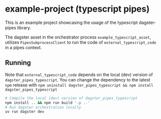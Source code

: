 # example-project (typescript pipes)

This is an example project showcasing the usage of the typescript dagster-pipes library.

The dagster asset in the orchestrator process `example_typescript_asset`, utilizes 
`PipesSubprocessClient` to run the code of `external_typescript_code` in a pipes context.

## Running

Note that `external_typescript_code` depends on the local (dev) version of `dagster_pipes_typescript`.
You can change the dependency to the latest `npm` release with `npm uninstall dagster_pipes_typescript && npm install dagster_pipes_typescript`

```bash
# Compile the local (dev) version of dagster_pipes_typescript
npm install .. && npm run build '-p ..'
# Run dagster orchestration locally
uv run dagster dev
```

